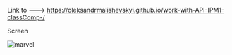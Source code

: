 Link to --->  https://oleksandrmalishevskyi.github.io/work-with-API-IPM1-classComp-/

Screen

![marvel](https://github.com/OleksandrMalishevskyi/work-with-API-IPM1-classComp-/assets/80953884/02c159d8-707a-44bf-acc0-025276801390)

